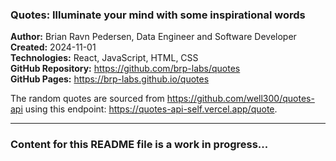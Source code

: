<h3>Quotes: Illuminate your mind with some inspirational words</h3>

<b>Author:</b> Brian Ravn Pedersen, Data Engineer and Software Developer<br/>
<b>Created:</b> 2024-11-01<br/>
<b>Technologies:</b> React, JavaScript, HTML, CSS<br/>
<b>GitHub Repository:</b> https://github.com/brp-labs/quotes<br/>
<b>GitHub Pages:</b> https://brp-labs.github.io/quotes<br/>

The random quotes are sourced from https://github.com/well300/quotes-api using this endpoint: https://quotes-api-self.vercel.app/quote.

<hr/>

<h3>Content for this README file is a work in progress...</h3>